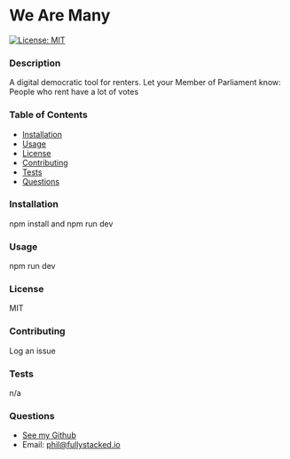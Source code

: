 # We Are Many

[![License: MIT](https://img.shields.io/badge/License-MIT-yellow.svg)](https://opensource.org/licenses/MIT)

### Description
A digital democratic tool for renters. Let your Member of Parliament know: People who rent have a lot of votes

### Table of Contents
- [Installation](#installation)
- [Usage](#usage)
- [License](#license)
- [Contributing](#contributing)
- [Tests](#tests)
- [Questions](#questions)

### Installation
npm install and npm run dev

### Usage
npm run dev

### License
MIT

### Contributing
Log an issue

### Tests
n/a

### Questions
- [See my Github](https://www.github.com/philManWithBeard)
- Email: phil@fullystacked.io
